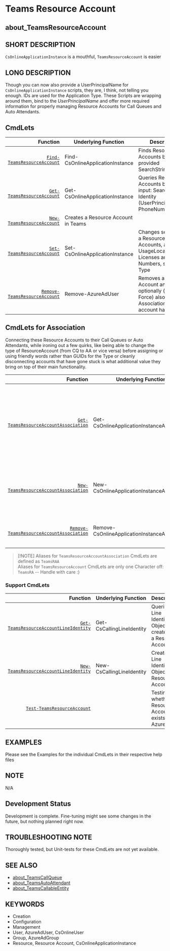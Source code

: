 ﻿# Teams Resource Account

## about_TeamsResourceAccount

## SHORT DESCRIPTION

`CsOnlineApplicationInstance` is a mouthful, `TeamsResourceAccount` is easier

## LONG DESCRIPTION

Though you can now also provide a UserPrincipalName for `CsOnlineApplicationInstance` scripts, they are, I think, not telling you enough. IDs are used for the Application Type. These Scripts are wrapping around them, bind to the *UserPrincipalName* and offer more required information for properly managing Resource Accounts for Call Queues and Auto Attendants.

## CmdLets

| Function                                                              | Underlying Function                 | Description                                                                                                 |
| ---------------------------------------------------------------------: | ----------------------------------- | ----------------------------------------------------------------------------------------------------------- |
| [`Find-TeamsResourceAccount`](Find-TeamsResourceAccount.md)     | Find-CsOnlineApplicationInstance    | Finds Resource Accounts based on provided SearchString                                                      |
| [`Get-TeamsResourceAccount`](Get-TeamsResourceAccount.md)       | Get-CsOnlineApplicationInstance     | Queries Resource Accounts based on input: SearchString, Identity (UserPrincipalName), PhoneNumber, Type     |
| [`New-TeamsResourceAccount`](New-TeamsResourceAccount.md)       | Creates a Resource Account in Teams |                                                                                                             |
| [`Set-TeamsResourceAccount`](Set-TeamsResourceAccount.md)       | Set-CsOnlineApplicationInstance     | Changes settings for a Resource Accounts, applying UsageLocation, Licenses and Phone Numbers, swapping Type |
| [`Remove-TeamsResourceAccount`](Remove-TeamsResourceAccount.md) | Remove-AzureAdUser                  | Removes a Resource Account and optionally (with -Force) also the Associations this account has.             |

## CmdLets for Association

Connecting these Resource Accounts to their Call Queues or Auto Attendants, while ironing out a few quirks, like being able to change the type of ResourceAccount (from CQ to AA or vice versa) before assigning or using friendly words rather than GUIDs for the Type or cleanly disconnecting accounts that have gone stuck is what additional value they bring on top of their main functionality.

| Function                                                                                    | Underlying Function                           | Description                                                                                          |
| -------------------------------------------------------------------------------------------: | --------------------------------------------- | ---------------------------------------------------------------------------------------------------- |
| [`Get-TeamsResourceAccountAssociation`](Get-TeamsResourceAccountAssociation.md)       | Get-CsOnlineApplicationInstanceAssociation    | Queries links for one or more Resource Accounts to Call Queues or Auto Attendants. Also shows Status |
| [`New-TeamsResourceAccountAssociation`](New-TeamsResourceAccountAssociation.md)       | New-CsOnlineApplicationInstanceAssociation    | Links one or more Resource Accounts to a Call Queue or an Auto Attendant                             |
| [`Remove-TeamsResourceAccountAssociation`](Remove-TeamsResourceAccountAssociation.md) | Remove-CsOnlineApplicationInstanceAssociation | Removes a link for one or more Resource Accounts                                                     |

> [!NOTE] Aliases for `TeamsResourceAccountAssociation` CmdLets are defined as `TeamsRAA`<br />
> Aliases for `TeamsResourceAccount` CmdLets are only one Character off: `TeamsRA` --
> Handle with care :)

### Support CmdLets

| Function                                                          | Underlying Function | Description                                          |
| -----------------------------------------------------------------: | ------------------- | ---------------------------------------------------- |
| [`Get-TeamsResourceAccountLineIdentity`](Get-TeamsResourceAccountLineIdentity.md) | Get-CsCallingLineIdentity | Queries Line Identity Objects created for a Resource Account |
| [`New-TeamsResourceAccountLineIdentity`](New-TeamsResourceAccountLineIdentity.md) | New-CsCallingLineIdentity | Creates a Line Identity Object for a Resource Account |
| [`Test-TeamsResourceAccount`](Test-TeamsResourceAccount.md) |                     | Testing whether a Resource Account exists in AzureAd |

## EXAMPLES

Please see the Examples for the individual CmdLets in their respective help files

## NOTE

N/A

## Development Status

Development is complete. Fine-tuning might see some changes in the future, but nothing planned right now.

## TROUBLESHOOTING NOTE

Thoroughly tested, but Unit-tests for these CmdLets are not yet available.

## SEE ALSO

- [about_TeamsCallQueue](about_TeamsCallQueue.md)
- [about_TeamsAutoAttendant](about_TeamsAutoAttendant.md)
- [about_TeamsCallableEntity](about_TeamsCallableEntity.md)

## KEYWORDS

- Creation
- Configuration
- Management
- User, AzureAdUser, CsOnlineUser
- Group, AzureAdGroup
- Resource, Resource Account, CsOnlineApplicationInstance
